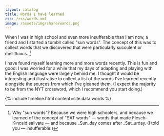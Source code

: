 ```yaml
---
layout: catalog
title: Words I have learned
rss: /rss/words.xml
image: /assets/img/share/words.png
---
```


When I was in high school and even more insufferable than I am now, a friend and I started a tumblr called "sun words".  The concept of this was to collect words that we discovered that were particularly succulent or mellifluous. [^1]

I have found myself learning more and more words recently.  This is fun and good: I was worried for a while that my days of adapting and playing with the English language were largely behind me.  I thought it would be interesting and illustrative to collect a list of the words I've learned recently alongside the sources from which I've gleaned them. (I expect the majority to be from the NYT crossword, which I recommend you start doing.)

<style>
.tabular-content-item {
  min-height: 50px;
}  
</style>
{% include timeline.html content=site.data.words %}

[^1]: Why "sun words"? Because we were high schoolers, and because we learned of the concept of "SAT words" — words that made Flesch-Kincaid salivate — and because _Sun_day comes after _Sat_urday.  (I told you — insufferable.)